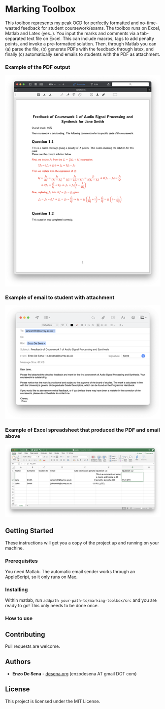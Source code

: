 # Marking Toolbox

This toolbox represents my peak OCD for perfectly formatted and no-time-wasted feedback for student coursework/exams. The toolbox runs on Excel, Matlab and Latex (yes..). You input the marks and comments via a tab-separated text file on Excel. This can include macros, tags to add penalty points, and invoke a pre-formatted solution. Then, through Matlab you can (a) parse the file, (b) generate PDFs with the feedback through latex, and finally (c) automatically send emails to students with the PDF as attachment.

### Example of the PDF output
<img src="docs/pdfoutput.png" width="600"/>

### Example of email to student with attachment
<img src="docs/email.png" width="600"/>

### Example of Excel spreadsheet that produced the PDF and email above
<img src="docs/excel.png" width="600"/>


## Getting Started

These instructions will get you a copy of the project up and running on your  machine.

### Prerequisites

You need Matlab. The automatic email sender works through an AppleScript, so it only runs on Mac. 


### Installing

Within matlab, run ```addpath your-path-to/marking-toolbox/src``` and you are ready to go! This only needs to be done once. 


### How to use


## Contributing

Pull requests are welcome.

## Authors

* **Enzo De Sena** - [desena.org](https://www.desena.org) (enzodesena AT gmail DOT com)


## License

This project is licensed under the MIT License.

